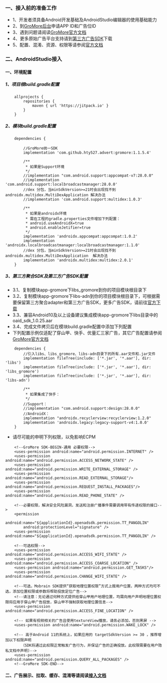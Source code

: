 ### 一、接入前的准备工作
* 1、开发者须具备Android开发基础及AndroidStudio编辑器的使用基础能力
* 2、到[GroMore后台][6]申请APP ID和广告位ID<br>
* 3、遇到问题请阅读[GroMore官方文档][1]<br>
* 4、更多原始广告平台支持请到[第三方广告SDK][2]下载<br>
* 5、配置、混淆、资源、权限等请参阅[官方文档][3]<br>

### 二、AndroidStudio接入

#### 一、环境配置
##### 1、项目根build.gradle配置
```
    allprojects {
        repositories {
            maven { url 'https://jitpack.io' }
        }
    }
```
##### 2、模块build.gradle配置
```
    dependencies {

        //GroMore统一SDK
        implementation 'com.github.hty527.advert:gromore:1.1.5.4'

        /**
         * 如果是Support环境
         */
        //implementation "com.android.support:appcompat-v7:28.0.0"
        //implementation 'com.android.support:localbroadcastmanager:28.0.0'
        //dex 分包，当minSdkVersion>=21时会出现找不到androidx.multidex.MultiDexApplication 解决办法
        //implementation 'com.android.support:multidex:1.0.3'
    
        /**
         * 如果是androidx环境
         * 需在工程的gradle.properties文件增加下列配置：
         * android.useAndroidX=true
         * android.enableJetifier=true
         */
        implementation 'androidx.appcompat:appcompat:1.0.2'
        implementation 'androidx.localbroadcastmanager:localbroadcastmanager:1.1.0'
        //dex 分包，当minSdkVersion>=21时会出现找不到androidx.multidex.MultiDexApplication  解决办法
        implementation 'androidx.multidex:multidex:2.0.1'
    }
```
##### 3、第三方聚合SDK及第三方广告SDK配置
* 3.1、复制模块app-gromore下libs_gromore到你的项目模块根目录下<br>
* 3.2、复制模块app-gromore下libs-adn到你的项目模块根目录下，可根据需要保留第三方聚合adapter和第三方广告SDK，更多广告SDK，请前往[官方下载][4]<br>
* 3.3、兼容Android10及以上设备建议集成模块app-gromore下libs目录中的oaid_sdk_1.0.25.aar<br>
* 3.4、完成文件拷贝后在模块build.gradle配置中添加下列配置<br>
* 下列配置示例仅适配了穿山甲、快手、优量汇三家广告，其它广告配置请参阅[GroMore官方文档][1]
```
    dependencies {
        //引入libs、libs_gromore、libs-adn目录下的所有.aar文件和.jar文件
        implementation fileTree(include: ['*.jar', '*.aar'], dir: 'libs')
        implementation fileTree(include: ['*.jar', '*.aar'], dir: 'libs_gromore')
        implementation fileTree(include: ['*.jar', '*.aar'], dir: 'libs-adn')

        /**
         * 如果集成了快手：
         */
        //Support：
        //implementation "com.android.support:design:28.0.0"
        //AndroidX：
        implementation "androidx.recyclerview:recyclerview:1.2.0"
        implementation 'androidx.legacy:legacy-support-v4:1.0.0'
    }
```

* 请尽可能的申明下列权限，以免影响ECPM
```
    <!--GroMore SDK-BEGIN-通用 必要权限-->
    <uses-permission android:name="android.permission.INTERNET" />
    <uses-permission android:name="android.permission.ACCESS_NETWORK_STATE" />
    <uses-permission android:name="android.permission.WRITE_EXTERNAL_STORAGE" />
    <uses-permission android:name="android.permission.READ_EXTERNAL_STORAGE"/>
    <uses-permission android:name="android.permission.REQUEST_INSTALL_PACKAGES"/>
    <uses-permission android:name="android.permission.READ_PHONE_STATE" />

    <!--必要权限，解决安全风险漏洞，发送和注册广播事件需要调用带有传递权限的接口-->
    <permission
        android:name="${applicationId}.openadsdk.permission.TT_PANGOLIN"
        android:protectionLevel="signature" />
    <uses-permission android:name="${applicationId}.openadsdk.permission.TT_PANGOLIN" />

    <!--可选权限-->
    <uses-permission android:name="android.permission.ACCESS_WIFI_STATE" />
    <uses-permission android:name="android.permission.ACCESS_COARSE_LOCATION" />
    <uses-permission android:name="android.permission.GET_TASKS"/>
    <uses-permission android:name="android.permission.CHANGE_WIFI_STATE" />

    <!--可选，Mobrain SDK提供“获取地理位置权限”方式上报用户位置，两种方式均可不选，添加位置权限或参数将帮助投放定位广告-->
    <!--请注意：无论通过何种方式提供给穿山甲用户地理位置，均需向用户声明地理位置权限将应用于穿山甲广告投放，穿山甲不强制获取地理位置信息-->
    <uses-permission android:name="android.permission.ACCESS_FINE_LOCATION" />

    <!-- 如果有视频相关的广告且使用textureView播放，请务必添加，否则黑屏 -->
    <uses-permission android:name="android.permission.WAKE_LOCK" />

    <!-- 高于Android 11的系统上，如果应用的 targetSdkVersion >= 30 ，推荐增加以下权限声明
       （SDK将通过此权限正常触发广告行为，并保证广告的正确投放。此权限需要在用户隐私文档中声明)-->
    <uses-permission android:name="android.permission.QUERY_ALL_PACKAGES" />
    <!--GroMore SDK-END-->
```
#### 二、广告展示、拉取、缓存、混淆等请阅读[接入文档][5]
[1]:https://www.csjplatform.com/union/media/union/download/detail?id=84&osType=android&locale=zh-CN "GroMore官方文档"
[2]:https://www.csjplatform.com/union/media/union/download?doc_sort=mediation "第三方广告SDK"
[3]:https://www.csjplatform.com/union/media/union/download/detail?id=84&docId=27211&osType=android "官方文档"
[4]:https://www.csjplatform.com/union/media/union/download?doc_sort=mediation "官方下载"
[5]:https://github.com/hty527/advert/wiki/GroMore统一SDK接入文档 "接入文档"
[6]:https://www.csjplatform.com/union/media/union "GroMore后台"
